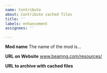 ```yaml
---
name: Contribute
about: Contribute cached files
title: ''
labels: enhancement
assignees: ''

---
```


**Mod name**
The name of the mod is...

**URL on Website**
www.beamng.com/resources/

**URL to archive with cached files**
